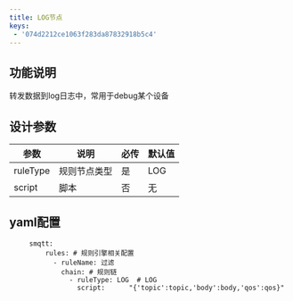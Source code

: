 ```yaml
---
title: LOG节点
keys:
 - '074d2212ce1063f283da87832918b5c4'
---
```

## 功能说明

转发数据到log日志中，常用于debug某个设备

## 设计参数

|  参数   | 说明  | 必传  |默认值  |
|  ----  | ----  |----  |----  |
| ruleType  | 规则节点类型 |是 |LOG  |
| script| 脚本 | 否|无  |


## yaml配置

   ```
        smqtt:
            rules: # 规则引擎相关配置
              - ruleName: 过滤
                chain: # 规则链
                  - ruleType: LOG  # LOG
                    script:      "{'topic':topic,'body':body,'qos':qos}"
   ```